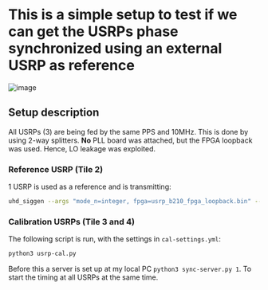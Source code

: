 # This is a simple setup to test if we can get the USRPs phase synchronized using an external USRP as reference

![image](https://github.com/techtile-by-dramco/experiments/assets/8626571/1db06b0d-3859-4b75-bd3f-593b0993bf9e)



## Setup description


All USRPs (3) are being fed by the same PPS and 10MHz. This is done by using 2-way splitters.
**No** PLL board was attached, but the FPGA loopback was used. Hence, LO leakage was exploited.

### Reference USRP (Tile 2)

1 USRP is used as a reference and is transmitting:
```sh
uhd_siggen --args "mode_n=integer, fpga=usrp_b210_fpga_loopback.bin" --freq 1e9 --clock-source 'external' --sync 'pps' --const -g 70 --offset 0 -m 0.8
```

### Calibration USRPs (Tile 3 and 4)

The following script is run, with the settings in `cal-settings.yml`:

```sh
python3 usrp-cal.py
```

Before this a server is set up at my local PC `python3 sync-server.py 1`. To start the timing at all USRPs at the same time.
